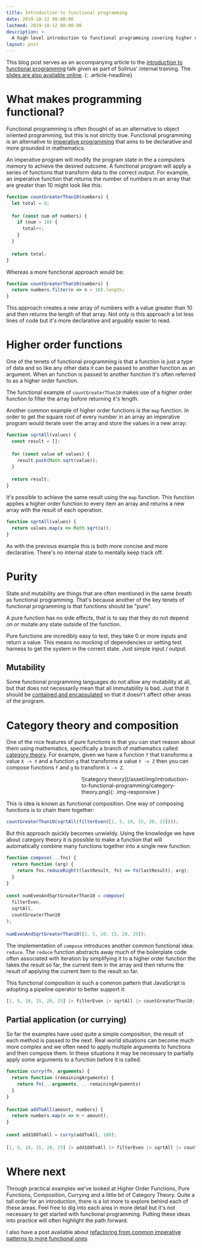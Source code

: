```yaml
---
title: Introduction to functional programming
date: 2019-10-12 08:00:00
lastmod: 2019-10-12 08:00:00
description: >-
  A high level introduction to functional programming covering higher order functions, functional purity, composition and currying.
layout: post
---
```


This blog post serves as an accompanying article to the [introduction to functional programming]() talk given as part of Solirius' internal training. The [slides are also available online]().
{: .article-headline}

# What makes programming functional?

Functional programming is often thought of as an alternative to object oriented programming, but this is not strictly true. Functional programming is an alternative to [imperative programming](https://en.wikipedia.org/wiki/Imperative_programming) that aims to be declarative and more grounded in mathematics.

An imperative program will modify the program state in the a computers memory to achieve the desired outcome. A functional program will apply a series of functions that transform data to the correct output. For example, an imperative function that returns the number of numbers in an array that are greater than 10 might look like this:

```javascript
function countGreaterThan10(numbers) {
  let total = 0;

  for (const num of numbers) {
    if (num > 10) {
      total++;
    }
  }

  return total;
}
```

Whereas a more functional approach would be:

```javascript
function countGreaterThan10(numbers) {
  return numbers.filter(n => n > 10).length;
}
```

This approach creates a new array of numbers with a value greater than 10 and then returns the length of that array. Not only is this approach a lot less lines of code but it's more declarative and arguably easier to read.

# Higher order functions

One of the tenets of functional programming is that a function is just a type of data and so like any other data it can be passed to another function as an argument. When an function is passed to another function  it's often referred to as a higher order function.

The functional example of `countGreaterThan10` makes use of a higher order function to filter the array before returning it's length. 

Another common example of higher order functions is the `map` function. In order to get the square root of every number in an array an imperative program would iterate over the array and store the values in a new array:

```javascript
function sqrtAll(values) {
  const result = [];
  
  for (const value of values) {
    result.push(Math.sqrt(value));
  }

  return result;
}
```

It's possible to achieve the same result using the `map` function. This function applies a higher order function to every item an array and returns a new array with the result of each operation.

```javascript
function sqrtAll(values) {
  return values.map(x => Math.sqrt(x));
}
```

As with the previous example this is both more concise and more declarative. There's no internal state to mentally keep track off.

# Purity

State and mutability are things that are often mentioned in the same breath as functional programming. That's because another of the key tenets of functional programming is that functions should be "pure". 

A pure function has no side effects, that is to say that they do not depend on or mutate any state outside of the function.

Pure functions are incredibly easy to test, they take 0 or more inputs and return a value. This means no mocking of dependencies or setting test harness to get the system in the correct state. Just simple input / output.

## Mutability

Some functional programming languages do not allow any mutability at all, but that does not necessarily mean that all immutability is bad. Just that it should be [contained and encapsulated]() so that it doesn't affect other areas of the program.

# Category theory and composition

One of the nice features of pure functions is that you can start reason about them using mathematics, specifically a branch of mathematics called [category theory](https://en.wikipedia.org/wiki/Category_theory). For example, given we have a function `f` that transforms a value `X -> Y` and a function `g` that transforms a value `Y -> Z` then you can compose functions `f` and `g` to transform `X -> Z`.

<div markdown="1" style="width: 300px; margin: 3px 15px 0 200px">
![category theory](/asset/img/introduction-to-functional-programming/category-theory.png){: .img-responsive }
</div>

This is idea is known as functional composition. One way of composing functions is to chain them together:

```javascript
countGreaterThan10(sqrtAll(filterEven([1, 5, 10, 15, 20, 25])));
```

But this approach quickly becomes unwieldy. Using the knowledge we have about category theory it is possible to make a function that will automatically combine many functions together into a single new function.

```javascript
function compose(...fns) {
  return function (arg) {
    return fns.reduceRight((lastResult, fn) => fn(lastResult), arg);
  }
}

const numEvenAndSqrtGreaterThan10 = compose(
  filterEven, 
  sqrtAll,
  countGreaterThan10
);

numEvenAndSqrtGreaterThan10([1, 5, 10, 15, 20, 25]);
``` 

The implementation of `compose` introduces another common functional idea: `reduce`. The `reduce` function abstracts away much of the boilerplate code often associated with iteration by simplifying it to a higher order function the takes the result so far, the current item in the array and then returns the result of applying the current item to the result so far. 

This functional composition is such a common pattern that JavaScript is adopting a pipeline operator to better support it:

```javascript
[1, 5, 10, 15, 20, 25] |> filterEven |> sqrtAll |> countGreaterThan10; 
```

## Partial application (or currying)

So far the examples have used quite a simple composition, the result of each method is passed to the next. Real world situations can become much more complex and we often need to apply multiple arguments to functions and then compose them. In these situations it may be necessary to partially apply some arguments to a function before it is called.

```javascript
function curry(fn, arguments) {
  return function (remainingArguments) {
    return fn(...arguments, ...remainingArguments)
  }
}

function addToAll(amount, numbers) {
  return numbers.map(n => n + amount);
}

const add100ToAll = curry(addToAll, 100);

[1, 5, 10, 15, 20, 25] |> add100ToAll |> filterEven |> sqrtAll |> countGreaterThan10; 
```

# Where next

Through practical examples we've looked at Higher Order Functions, Pure Functions, Composition, Currying and a little bit of Category Theory. Quite a tall order for an introduction, there is a lot more to explore behind each of these areas. Feel free to dig into each area in more detail but it's not necessary to get started with functional programming. Putting these ideas into practice will often highlight the path forward.

I also have a post available about [refactoring from common imperative patterns to more functional ones]().
